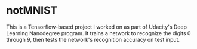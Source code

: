 # notMNIST

This is a Tensorflow-based project I worked on as part of Udacity's Deep Learning Nanodegree program. It trains a network to recognize the digits 0 through 9, then tests the network's recognition accuracy on test input.
